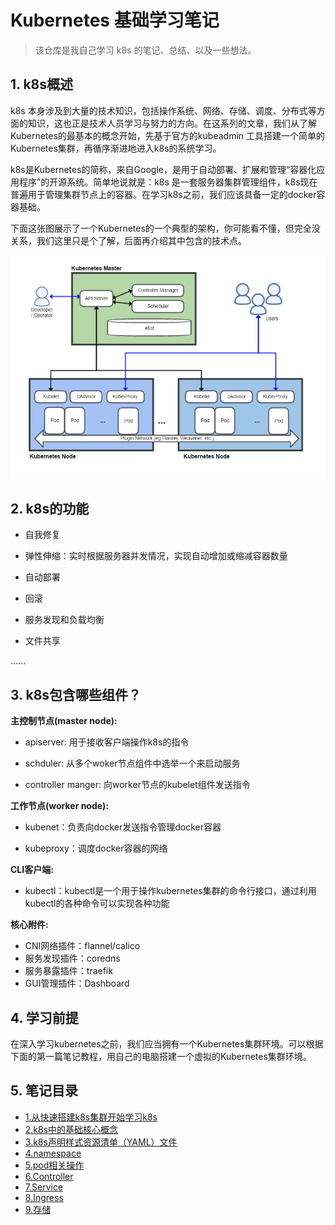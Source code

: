 # Kubernetes 基础学习笔记


> 该仓库是我自己学习 k8s 的笔记、总结、以及一些想法。
> 

## 1. k8s概述

k8s 本身涉及到大量的技术知识，包括操作系统、网络、存储、调度、分布式等方面的知识，这也正是技术人员学习与努力的方向。在这系列的文章，我们从了解Kubernetes的最基本的概念开始，先基于官方的kubeadmin 工具搭建一个简单的Kubernetes集群，再循序渐进地进入k8s的系统学习。


k8s是Kubernetes的简称，来自Google，是用于自动部署、扩展和管理“容器化应用程序”的开源系统。简单地说就是：k8s 是一套服务器集群管理组件，k8s现在普遍用于管理集群节点上的容器。在学习k8s之前，我们应该具备一定的docker容器基础。


下面这张图展示了一个Kubernetes的一个典型的架构，你可能看不懂，但完全没关系，我们这里只是个了解，后面再介绍其中包含的技术点。

![Kubernetes](./img/Kubernetes.png)


## 2. k8s的功能

- 自我修复

- 弹性伸缩：实时根据服务器并发情况，实现自动增加或缩减容器数量

- 自动部署

- 回滚

- 服务发现和负载均衡

- 文件共享

......


## 3. k8s包含哪些组件？

**主控制节点(master node):**

- apiserver: 用于接收客户端操作k8s的指令

- schduler: 从多个woker节点组件中选举一个来启动服务

- controller manger: 向worker节点的kubelet组件发送指令


**工作节点(worker node):**

- kubenet：负责向docker发送指令管理docker容器

- kubeproxy：调度docker容器的网络


**CLI客户端:**

- kubectl：kubectl是一个用于操作kubernetes集群的命令行接口，通过利用kubectl的各种命令可以实现各种功能



**核心附件:**

- CNI网络插件：flannel/calico
- 服务发现插件：coredns
- 服务暴露插件：traefik
- GUI管理插件：Dashboard



## 4. 学习前提

在深入学习kubernetes之前，我们应当拥有一个Kubernetes集群环境。可以根据下面的第一篇笔记教程，用自己的电脑搭建一个虚拟的Kubernetes集群环境。

## 5. 笔记目录

- [1.从快速搭建k8s集群开始学习k8s](./note/kb1-build.md)
- [2.k8s中的基础核心概念](./note/kb2-conception.md)
- [3.k8s声明样式资源清单（YAML）文件](./note/kb3-yaml.md)
- [4.namespace](./note/kb4-namespace.md)
- [5.pod相关操作](./note/kb5-pod.md)
- [6.Controller](./note/kb6-controller.md)
- [7.Service](./note/kb7-service.md)
- [8.Ingress](./note/kb8-ingress.md)
- [9.存储](./note/kb9-storage.md)
